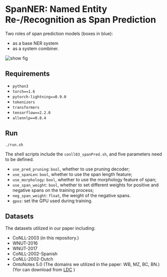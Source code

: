 # SpanNER: Named Entity Re-/Recognition as Span Prediction
Two roles of span prediction models (boxes in blue): 
* as a base NER system 
* as a system combiner.

![show fig](https://github.com/anonymous4nlp/anonymous4nlp.github.io/raw/master/img/3selfdiag-flairelmo.png)

## Requirements
-  `python3`
- `torch==1.6`
- `pytorch-lightning==0.9.0`
- `tokenizers`
- `transformers`
- `tensorflow==2.2.0`
- `allennlp==0.8.4`

## Run
`./run.sh`

The shell scripts include the `conll03_spanPred.sh`, and five parameters need to be defined.

- `use_pred_pruning`: `bool`, whether to use pruning decoder;
- `use_spanLen`: `bool`, whether to use the span length feature;
- `use_morphology`: `bool`, whether to use the morphology feature of span;
- `use_span_weight`: `bool`, whether to set different weights for positive and negative spans on the training process;
- `neg_span_weight`: `float`, the weight of the negative spans.
- `gpus`: set the GPU used during training.

## Datasets

The datasets utilized in our paper including:

- CoNLL-2003 (in this repository.)
- WNUT-2016 
- WNUT-2017
- CoNLL-2002-Spanish
- CoNLL-2002-Dutch
- OntoNotes 5.0 (The domains we utilized in the paper: WB, MZ, BC, BN.) (Yor can download from [LDC](https://catalog.ldc.upenn.edu/LDC2013T19) )


